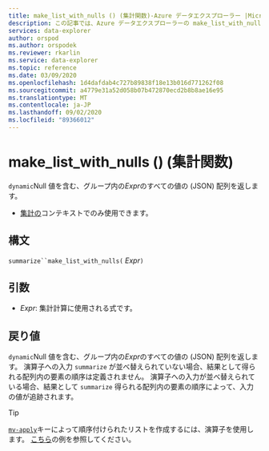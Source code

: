 ```yaml
---
title: make_list_with_nulls () (集計関数)-Azure データエクスプローラー |Microsoft Docs
description: この記事では、Azure データエクスプローラーの make_list_with_nulls () (集計関数) について説明します。
services: data-explorer
author: orspod
ms.author: orspodek
ms.reviewer: rkarlin
ms.service: data-explorer
ms.topic: reference
ms.date: 03/09/2020
ms.openlocfilehash: 1d4dafdab4c727b89838f18e13b016d771262f08
ms.sourcegitcommit: a4779e31a52d058b07b472870ecd2b8b8ae16e95
ms.translationtype: MT
ms.contentlocale: ja-JP
ms.lasthandoff: 09/02/2020
ms.locfileid: "89366012"
---
```

# <a name="make_list_with_nulls-aggregation-function"></a>make_list_with_nulls () (集計関数)

`dynamic`Null 値を含む、グループ内の*Expr*のすべての値の (JSON) 配列を返します。

* [集計の](summarizeoperator.md)コンテキストでのみ使用できます。

## <a name="syntax"></a>構文

`summarize``make_list_with_nulls(` *Expr*`)`

## <a name="arguments"></a>引数

* *Expr*: 集計計算に使用される式です。

## <a name="returns"></a>戻り値

`dynamic`Null 値を含む、グループ内の*Expr*のすべての値の (JSON) 配列を返します。
演算子への入力 `summarize` が並べ替えられていない場合、結果として得られる配列内の要素の順序は定義されません。
演算子への入力が並べ替えられている場合、結果として `summarize` 得られる配列内の要素の順序によって、入力の値が追跡されます。

> [!TIP]
> [`mv-apply`](./mv-applyoperator.md)キーによって順序付けられたリストを作成するには、演算子を使用します。 [こちら](./mv-applyoperator.md#using-the-mv-apply-operator-to-sort-the-output-of-make_list-aggregate-by-some-key)の例を参照してください。
